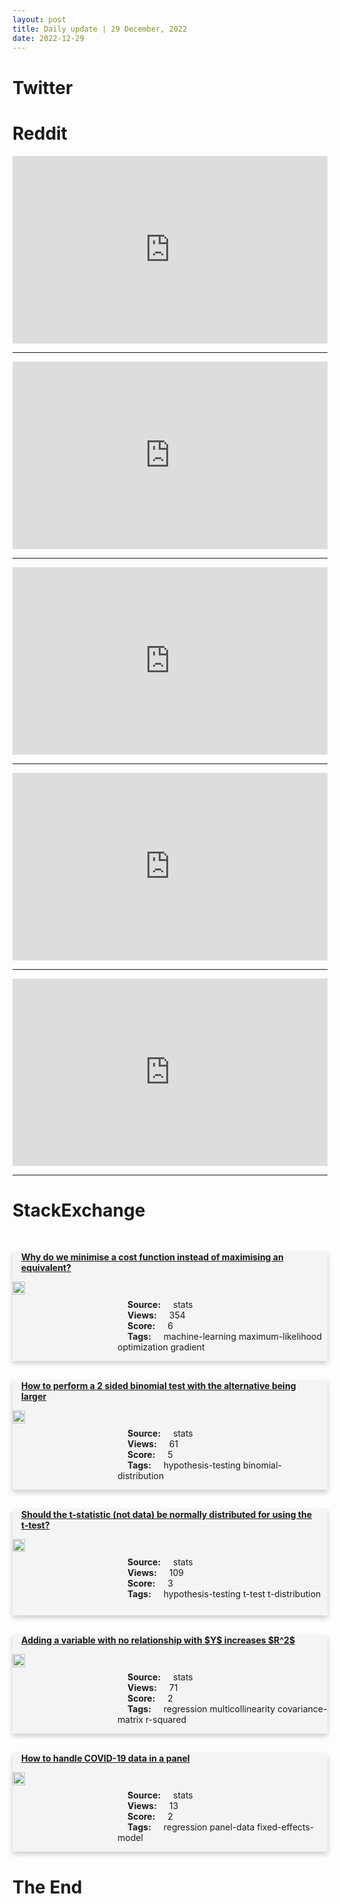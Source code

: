 ```yaml
---
layout: post
title: Daily update | 29 December, 2022
date: 2022-12-29
---
```


<script async src="https://platform.twitter.com/widgets.js" charset="utf-8"></script>


<script src='https://storage.ko-fi.com/cdn/scripts/overlay-widget.js'></script>
<script>
  kofiWidgetOverlay.draw('themldojo', {
    'type': 'floating-chat',
    'floating-chat.donateButton.text': 'Support me',
    'floating-chat.donateButton.background-color': '#f45d22',
    'floating-chat.donateButton.text-color': '#fff'
  });
</script>

# Twitter 

<blockquote class="twitter-tweet"><a href="https://twitter.com/kareem_carr/status/1608119190657044482"></a></blockquote>

<blockquote class="twitter-tweet"><a href="https://twitter.com/rasbt/status/1608133663937495041"></a></blockquote>

<blockquote class="twitter-tweet"><a href="https://twitter.com/iScienceLuvr/status/1608070009921900546"></a></blockquote>

<blockquote class="twitter-tweet"><a href="https://twitter.com/svpino/status/1608085388350062594"></a></blockquote>

<blockquote class="twitter-tweet"><a href="https://twitter.com/gp_pulipaka/status/1607919293408092163"></a></blockquote>

<blockquote class="twitter-tweet"><a href="https://twitter.com/ylecun/status/1608013978915205121"></a></blockquote>

<blockquote class="twitter-tweet"><a href="https://twitter.com/stanfordnlp/status/1608254550133329922"></a></blockquote>

<blockquote class="twitter-tweet"><a href="https://twitter.com/PyTorch/status/1608140471435411460"></a></blockquote>

<blockquote class="twitter-tweet"><a href="https://twitter.com/PyTorch/status/1608189134128009217"></a></blockquote>

<blockquote class="twitter-tweet"><a href="https://twitter.com/PyTorch/status/1608140471427112968"></a></blockquote>

# Reddit 

<iframe id="reddit-embed" src="https://www.redditmedia.com/r/MachineLearning/comments/zx7cxn/d_deepmind_has_at_least_half_a_dozen_prototypes?ref_source=embed&amp;ref=share&amp;embed=true" sandbox="allow-scripts allow-same-origin allow-popups" style="border: none;" height="300" width="100%" scrolling="yes"></iframe>
<hr style="width:100%;text-align:left;margin-left:0">
<iframe id="reddit-embed" src="https://www.redditmedia.com/r/MachineLearning/comments/zxab4m/p_we_finally_got_texttopowerpoint_working?ref_source=embed&amp;ref=share&amp;embed=true" sandbox="allow-scripts allow-same-origin allow-popups" style="border: none;" height="300" width="100%" scrolling="yes"></iframe>
<hr style="width:100%;text-align:left;margin-left:0">
<iframe id="reddit-embed" src="https://www.redditmedia.com/r/MachineLearning/comments/zwwkij/r_predicting_dementia_from_spontaneous_speech?ref_source=embed&amp;ref=share&amp;embed=true" sandbox="allow-scripts allow-same-origin allow-popups" style="border: none;" height="300" width="100%" scrolling="yes"></iframe>
<hr style="width:100%;text-align:left;margin-left:0">
<iframe id="reddit-embed" src="https://www.redditmedia.com/r/dataengineering/comments/zx8ss8/you_guys_ever_puzzled_by_how_some_organizations?ref_source=embed&amp;ref=share&amp;embed=true" sandbox="allow-scripts allow-same-origin allow-popups" style="border: none;" height="300" width="100%" scrolling="yes"></iframe>
<hr style="width:100%;text-align:left;margin-left:0">
<iframe id="reddit-embed" src="https://www.redditmedia.com/r/datascience/comments/zx7vfe/any_free_resources_for_learning_advanced_sql?ref_source=embed&amp;ref=share&amp;embed=true" sandbox="allow-scripts allow-same-origin allow-popups" style="border: none;" height="300" width="100%" scrolling="yes"></iframe>
<hr style="width:100%;text-align:left;margin-left:0">

<style>
.card {
box-shadow: 0 4px 8px 0 rgba(0,0,0,0.2);
transition: 0.3s;
width: 100%;
background-color: #F3F4F4;
}
p{
    margin-left:  3em;
    padding-top: 1em;
}
.part2{
    display: grid;
    grid-template-columns: 1fr 3fr;
}
h4{
    margin: 1em;
}

.card:hover {
box-shadow: 0 8px 16px 0 rgba(0,0,0,0.2);
}
b {
padding: 2px 16px;
}
</style>
  
# StackExchange 


  <br>
  <div class="card">
  <h4><a href='https://stats.stackexchange.com/questions/600236/why-do-we-minimise-a-cost-function-instead-of-maximising-an-equivalent'>Why do we minimise a cost function instead of maximising an equivalent?</a></h4> 
  <div class="part2">
      <img src="https://cdn.sstatic.net/Sites/stats/Img/apple-touch-icon@2.png?v=344f57aa10cc" alt="Img missing!" style="width:40%">
      <p><b>Source:</b> stats<br><b>Views:</b> 354<br><b>Score:</b> 6<br><b>Tags:</b> <span class="badge badge-dark">machine-learning</span> <span class="badge badge-dark">maximum-likelihood</span> <span class="badge badge-dark">optimization</span> <span class="badge badge-dark">gradient</span></p> 
  </div>
  </div>
      
  <br>
  <div class="card">
  <h4><a href='https://stats.stackexchange.com/questions/600250/how-to-perform-a-2-sided-binomial-test-with-the-alternative-being-larger'>How to perform a 2 sided binomial test with the alternative being larger</a></h4> 
  <div class="part2">
      <img src="https://cdn.sstatic.net/Sites/stats/Img/apple-touch-icon@2.png?v=344f57aa10cc" alt="Img missing!" style="width:40%">
      <p><b>Source:</b> stats<br><b>Views:</b> 61<br><b>Score:</b> 5<br><b>Tags:</b> <span class="badge badge-dark">hypothesis-testing</span> <span class="badge badge-dark">binomial-distribution</span></p> 
  </div>
  </div>
      
  <br>
  <div class="card">
  <h4><a href='https://stats.stackexchange.com/questions/600261/should-the-t-statistic-not-data-be-normally-distributed-for-using-the-t-test'>Should the t-statistic (not data) be normally distributed for using the t-test?</a></h4> 
  <div class="part2">
      <img src="https://cdn.sstatic.net/Sites/stats/Img/apple-touch-icon@2.png?v=344f57aa10cc" alt="Img missing!" style="width:40%">
      <p><b>Source:</b> stats<br><b>Views:</b> 109<br><b>Score:</b> 3<br><b>Tags:</b> <span class="badge badge-dark">hypothesis-testing</span> <span class="badge badge-dark">t-test</span> <span class="badge badge-dark">t-distribution</span></p> 
  </div>
  </div>
      
  <br>
  <div class="card">
  <h4><a href='https://stats.stackexchange.com/questions/600274/adding-a-variable-with-no-relationship-with-y-increases-r2'>Adding a variable with no relationship with $Y$ increases $R^2$</a></h4> 
  <div class="part2">
      <img src="https://cdn.sstatic.net/Sites/stats/Img/apple-touch-icon@2.png?v=344f57aa10cc" alt="Img missing!" style="width:40%">
      <p><b>Source:</b> stats<br><b>Views:</b> 71<br><b>Score:</b> 2<br><b>Tags:</b> <span class="badge badge-dark">regression</span> <span class="badge badge-dark">multicollinearity</span> <span class="badge badge-dark">covariance-matrix</span> <span class="badge badge-dark">r-squared</span></p> 
  </div>
  </div>
      
  <br>
  <div class="card">
  <h4><a href='https://stats.stackexchange.com/questions/600292/how-to-handle-covid-19-data-in-a-panel'>How to handle COVID-19 data in a panel</a></h4> 
  <div class="part2">
      <img src="https://cdn.sstatic.net/Sites/stats/Img/apple-touch-icon@2.png?v=344f57aa10cc" alt="Img missing!" style="width:40%">
      <p><b>Source:</b> stats<br><b>Views:</b> 13<br><b>Score:</b> 2<br><b>Tags:</b> <span class="badge badge-dark">regression</span> <span class="badge badge-dark">panel-data</span> <span class="badge badge-dark">fixed-effects-model</span></p> 
  </div>
  </div>
      
# The End